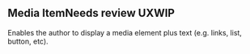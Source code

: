  <h2>Media Item<span class="status review">Needs review UX</span><span class="status in-progress">WIP</span></h2>

Enables the author to display a media element plus text (e.g. links, list, button, etc).

